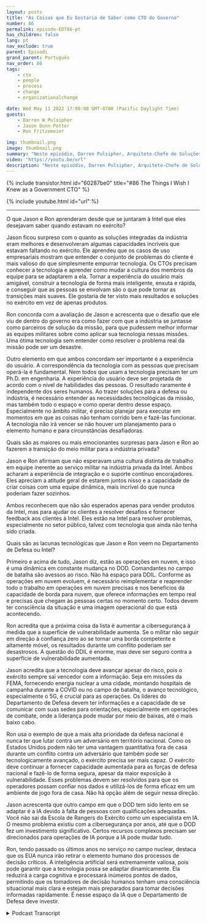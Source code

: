```yaml
---
layout: posts
title: "As Coisas que Eu Gostaria de Saber como CTO do Governo"
number: 86
permalink: episode-EDT86-pt
has_children: false
lang: pt
nav_exclude: true
parent: Episodi
grand_parent: Português
nav_order: 86
tags:
    - cto
    - people
    - process
    - change
    - organizationalchange

date: Wed May 11 2022 17:00:00 GMT-0700 (Pacific Daylight Time)
guests:
    - Darren W Pulsipher
    - Jason Dunn-Potter
    - Ron Fritzemeier

img: thumbnail.png
image: thumbnail.png
summary: "Neste episódio, Darren Pulsipher, Arquiteto-Chefe de Soluções, Setor Público, Intel, dá as boas-vindas aos convidados especiais Jason Dunn-Potter, ex-Chefe Warrant Officer, Exército dos EUA, e Ron Fritzemeier, ex-Contra-Almirante, Marinha dos EUA. Ambos estão agora há cinco meses em seus cargos como Arquitetos de Soluções e Especialistas em Missão na Equipe de Defesa da Intel."
video: "https://youtu.be/url"
description: "Neste episódio, Darren Pulsipher, Arquiteto-Chefe de Soluções, Setor Público, Intel, dá as boas-vindas aos convidados especiais Jason Dunn-Potter, ex-Chefe Warrant Officer, Exército dos EUA, e Ron Fritzemeier, ex-Contra-Almirante, Marinha dos EUA. Ambos estão agora há cinco meses em seus cargos como Arquitetos de Soluções e Especialistas em Missão na Equipe de Defesa da Intel."
---
```


<div>
{% include transistor.html id="60287be0" title="#86 The Things I Wish I Knew as a Government CTO" %}

{% include youtube.html id="url" %}
</div>

---

O que Jason e Ron aprenderam desde que se juntaram à Intel que eles desejavam saber quando estavam no exército?

Jason ficou surpreso com o quanto as soluções integradas da indústria eram melhores e desenvolveram algumas capacidades incríveis que estavam faltando no exército. Ele aprendeu que os casos de uso empresariais mostram que entender o conjunto de problemas do cliente é mais valioso do que simplesmente empurrar tecnologia. Os CTOs precisam conhecer a tecnologia e aprender como mudar a cultura dos membros da equipe para se adaptarem a ela. Tornar a experiência do usuário mais amigável, construir a tecnologia de forma mais inteligente, enxuta e rápida, e conseguir que as pessoas se envolvam são o que pode tornar as transições mais suaves. Ele gostaria de ter visto mais resultados e soluções no exército em vez de apenas produtos.

Ron concorda com a avaliação de Jason e acrescenta que o desafio que ele viu de dentro do governo era como fazer com que a indústria se juntasse como parceiros de solução da missão, para que pudessem melhor informar as equipes militares sobre como aplicar sua tecnologia nessas missões. Uma ótima tecnologia sem entender como resolver o problema real da missão pode ser um desastre.

Outro elemento em que ambos concordam ser importante é a experiência do usuário. A correspondência da tecnologia com as pessoas que precisam operá-la é fundamental. Nem todos que usam a tecnologia precisam ter um Ph.D. em engenharia. A experiência do usuário deve ser projetada de acordo com o nível de habilidades das pessoas. O resultado raramente é independente dos seres humanos. Ao trazer soluções para a defesa ou indústria, é necessário entender as necessidades tecnológicas da missão, mas também todo o espaço e como operar dentro desse espaço. Especialmente no âmbito militar, é preciso planejar para executar em momentos em que as coisas não tenham corrido bem e fazê-las funcionar. A tecnologia não irá vencer se não houver um planejamento para o elemento humano e para circunstâncias desafiadoras.

Quais são as maiores ou mais emocionantes surpresas para Jason e Ron ao fazerem a transição do meio militar para a indústria privada?

Jason e Ron afirmam que não esperavam uma cultura distinta de trabalho em equipe inerente ao serviço militar na indústria privada da Intel. Ambos acharam a experiência de integração e o suporte contínuo encorajadores. Eles apreciam a atitude geral de estarem juntos nisso e a capacidade de criar coisas com uma equipe dinâmica, mais incrível do que nunca poderiam fazer sozinhos.

Ambos reconhecem que não são esperados apenas para vender produtos da Intel, mas para ajudar os clientes a resolver desafios e fornecer feedback aos clientes à Intel. Eles estão na Intel para resolver problemas, especialmente no setor público, talvez com tecnologia que ainda não tenha sido criada.

Quais são as lacunas tecnológicas que Jason e Ron veem no Departamento de Defesa ou Intel?

Primeiro e acima de tudo, Jason diz, estão as operações em nuvem, e isso é uma dinâmica em constante mudança no DOD. Comandantes no campo de batalha são avessos ao risco. Não há espaço para DDIL. Conforme as operações em nuvem evoluem, é necessário reimplementar e reaprender todo o trabalho em operações em nuvem precisas e nos benefícios da capacidade de borda para nuvem, que oferece informações em tempo real e precisas que chegam às pessoas certas no momento certo. Todos devem ter consciência da situação e uma imagem operacional do que está acontecendo.

Ron acredita que a próxima coisa da lista é aumentar a cibersegurança à medida que a superfície de vulnerabilidade aumenta. Se o militar não seguir em direção à confiança zero ao se tornar uma borda competente e altamente móvel, os resultados durante um conflito poderiam ser desastrosos. A questão do DDIL é enorme, mas deve ser seguro contra a superfície de vulnerabilidade aumentada.

Jason acredita que a tecnologia deve avançar apesar do risco, pois o exército sempre sai vencedor com a informação. Seja em missões da FEMA, fornecendo energia nuclear a uma cidade, montando hospitais de campanha durante a COVID ou no campo de batalha, o avanço tecnológico, especialmente o 5G, é crucial para as operações. Os líderes do Departamento de Defesa devem ter informações e a capacidade de se comunicar com suas sedes para orientações, especialmente em operações de combate, onde a liderança pode mudar por meio de baixas, até o mais baixo cabo.

Ron usa o exemplo de que a mais alta prioridade da defesa nacional é nunca ter que lutar contra um adversário em território nacional. Como os Estados Unidos podem não ter uma vantagem quantitativa fora de casa durante um conflito contra um adversário que também pode ser tecnologicamente avançado, o exército precisa ser mais capaz. O exército deve continuar a fornecer capacidade aumentada para as forças de defesa nacional e fazê-lo de forma segura, apesar da maior exposição à vulnerabilidade. Esses problemas devem ser resolvidos para que os operadores possam confiar nos dados e utilizá-los de forma eficaz em um ambiente de jogo fora de casa. Não há opção além de seguir nessa direção.

Jason acrescenta que outro campo em que o DOD tem sido lento em se adaptar é a IA devido à falta de pessoas com qualificações adequadas. Você não sai da Escola de Rangers do Exército como um especialista em IA. O mesmo problema existiu com a cibersegurança por anos, até que o DOD fez um investimento significativo. Certos recursos complexos precisam ser direcionados para operações de IA porque a IA pode mudar tudo.

Ron, tendo passado os últimos anos no serviço no campo nuclear, destaca que os EUA nunca irão retirar o elemento humano dos processos de decisão críticos. A inteligência artificial será extremamente valiosa, pois pode garantir que a tecnologia possa se adaptar dinamicamente. Ela reduzirá a carga cognitiva e processará inúmeros pontos de dados, permitindo que os tomadores de decisão humanos tenham uma consciência situacional mais clara e estejam mais preparados para tomar decisões informadas rapidamente. É nesse espaço da IA que o Departamento de Defesa deve investir.



<details>
<summary> Podcast Transcript </summary>

<p></p>

</details>
